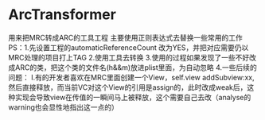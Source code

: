 # ArcTransformer
用来把MRC转成ARC的工具工程
主要使用正则表达式去替换一些常用的工作
PS：1.先设置工程的automaticReferenceCount 改为YES，并把对应需要仍以MRC处理的项目打上TAG
  2.使用工具去转换
  3.使用的过程如果发现了一些不好改成ARC的类，把这个类的文件名(h&&m)放进plist里面，为自动忽略
  4.一些后续的问题：
      I.有的开发者喜欢在MRC里面创建一个View，self.view addSubview:xx,然后直接释放，而当前VC对这个View的引用是assign的，此时改成weak后，这种实现会导致view在传值的一瞬间马上被释放，这个需要自己去改（analyse的warning也会显性地指出这一点的）
